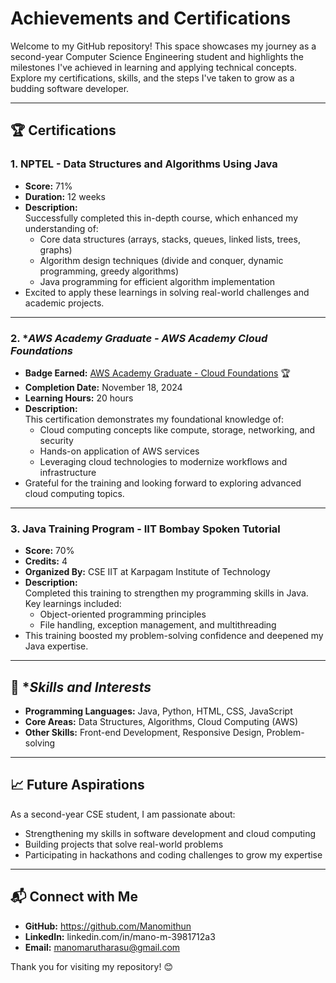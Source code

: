 
# Achievements and Certifications

Welcome to my GitHub repository! This space showcases my journey as a second-year Computer Science Engineering student and highlights the milestones I've achieved in learning and applying technical concepts. Explore my certifications, skills, and the steps I've taken to grow as a budding software developer.

---

## 🏆 **Certifications**

### 1. **NPTEL - Data Structures and Algorithms Using Java**
- **Score:** 71%
- **Duration:** 12 weeks
- **Description:**  
  Successfully completed this in-depth course, which enhanced my understanding of:  
  - Core data structures (arrays, stacks, queues, linked lists, trees, graphs)  
  - Algorithm design techniques (divide and conquer, dynamic programming, greedy algorithms)  
  - Java programming for efficient algorithm implementation  
- Excited to apply these learnings in solving real-world challenges and academic projects.

---

### 2. **AWS Academy Graduate - AWS Academy Cloud Foundations*
- **Badge Earned:** [AWS Academy Graduate - Cloud Foundations]( https://lnkd.in/gdiGpJny) 🏆  
- **Completion Date:** November 18, 2024  
- **Learning Hours:** 20 hours  
- **Description:**  
  This certification demonstrates my foundational knowledge of:  
  - Cloud computing concepts like compute, storage, networking, and security  
  - Hands-on application of AWS services  
  - Leveraging cloud technologies to modernize workflows and infrastructure  
- Grateful for the training and looking forward to exploring advanced cloud computing topics.

---

### 3. **Java Training Program - IIT Bombay Spoken Tutorial**
- **Score:** 70%  
- **Credits:** 4  
- **Organized By:** CSE IIT at Karpagam Institute of Technology  
- **Description:**  
  Completed this training to strengthen my programming skills in Java. Key learnings included:  
  - Object-oriented programming principles  
  - File handling, exception management, and multithreading  
- This training boosted my problem-solving confidence and deepened my Java expertise.

---

## 🌱 **Skills and Interests*

- **Programming Languages:** Java, Python, HTML, CSS, JavaScript  
- **Core Areas:** Data Structures, Algorithms, Cloud Computing (AWS)  
- **Other Skills:** Front-end Development, Responsive Design, Problem-solving  

---

## 📈 **Future Aspirations**

As a second-year CSE student, I am passionate about:  
- Strengthening my skills in software development and cloud computing  
- Building projects that solve real-world problems  
- Participating in hackathons and coding challenges to grow my expertise  

---

## 📬 **Connect with Me**

- **GitHub:** https://github.com/Manomithun 
- **LinkedIn:** linkedin.com/in/mano-m-3981712a3  
- **Email:** manomarutharasu@gmail.com 

Thank you for visiting my repository! 😊
